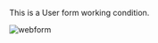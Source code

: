 This is a User form working condition.

![webform](https://user-images.githubusercontent.com/68122183/154825411-a1e8cb29-1ef2-4744-af3f-21c926a61a3d.gif)
